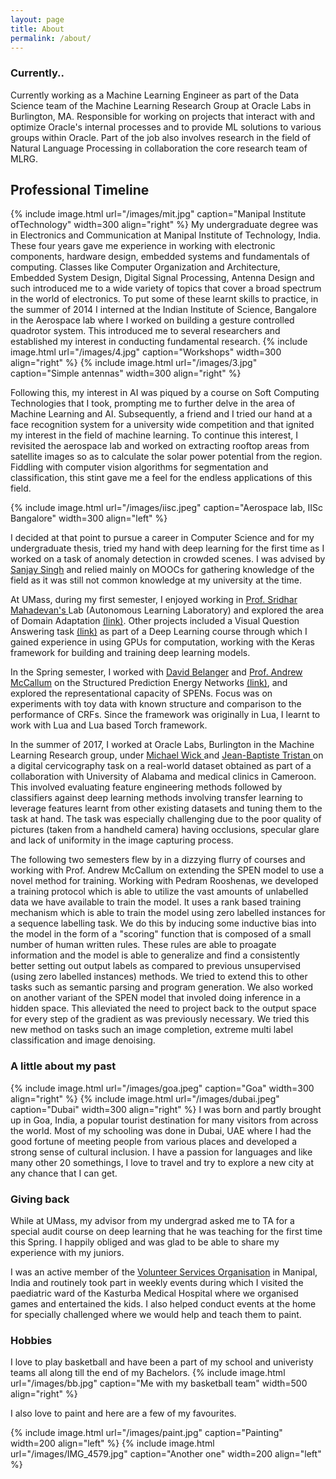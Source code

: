 ```yaml
---
layout: page
title: About
permalink: /about/
---
```


### Currently..
Currently working as a Machine Learning Engineer as part of the Data Science team of the Machine Learning Research Group at Oracle Labs in Burlington, MA. Responsible for working on projects that interact with and optimize Oracle's internal processes and to provide ML solutions to various groups within Oracle. Part of the job also involves research in the field of Natural Language Processing in collaboration the core research team of MLRG.

## Professional Timeline

{% include image.html url="/images/mit.jpg" caption="Manipal Institute ofTechnology" width=300 align="right" %}
My undergraduate degree was in Electronics and Communication at Manipal Institute of Technology, India. These four years gave me experience in working with electronic components, hardware design, embedded systems and fundamentals of computing. Classes like Computer Organization and Architecture, Embedded System Design, Digital Signal Processing, Antenna Design and such introduced me to a wide variety of topics that cover a broad spectrum in the world of electronics. To put some of these learnt skills to practice, in the summer of 2014 I interned at the Indian Institute of Science, Bangalore in the Aerospace lab where I worked on building a gesture controlled quadrotor system. This introduced me to several researchers and established my interest in conducting fundamental research.
{% include image.html url="/images/4.jpg" caption="Workshops" width=300 align="right" %}
{% include image.html url="/images/3.jpg" caption="Simple antennas" width=300 align="right" %}

Following this, my interest in AI was piqued by a course on Soft Computing Technologies that I took, prompting me to further delve in the area of Machine Learning and AI. Subsequently, a friend and I tried our hand at a face recognition system for a university wide competition and that ignited my interest in the field of machine learning. To continue this interest, I revisited the aerospace lab and worked on extracting rooftop areas from satellite images so as to calculate the solar power potential from the region. Fiddling with computer vision algorithms for segmentation and classification, this stint gave me a feel for the endless applications of this field.

{% include image.html url="/images/iisc.jpeg" caption="Aerospace lab, IISc Bangalore" width=300 align="left" %}

I decided at that point to pursue a career in Computer Science and for my undergraduate thesis, tried my hand with deep learning for the first time as I worked on a task of anomaly detection in crowded scenes. I was advised by <a href="https://manipal.edu/mit/department-faculty/faculty-list/sanjay-singh.html">Sanjay Singh</a> and relied mainly on MOOCs for gathering knowledge of the field as it was still not common knowledge at my university at the time. 

At UMass, during my first semester, I enjoyed working in  <a href="https://people.cs.umass.edu/~mahadeva/Site/About_Me.html">Prof. Sridhar Mahadevan's </a> Lab (Autonomous Learning Laboratory) and explored the area of Domain Adaptation <a href="https://ashkamath.github.io/research/Dom_ad/">(link)</a>. Other projects included a Visual Question Answering task <a href="https://ashkamath.github.io/research/vqa/">(link)</a> as part of a Deep Learning course through which I gained experience in using GPUs for computation, working with the Keras framework for building and training deep learning models. 

In the Spring semester, I worked with <a href="https://people.cs.umass.edu/~belanger/">David Belanger</a> and <a href="https://people.cs.umass.edu/~mccallum/">Prof. Andrew McCallum</a> on the Structured Prediction Energy Networks <a href="https://github.com/davidBelanger/SPEN">(link)</a>, and explored the representational capacity of SPENs. Focus was on experiments with toy data with known structure and comparison to the performance of CRFs. Since the framework was originally in Lua, I learnt to work with Lua and Lua based Torch framework. 

In the summer of 2017, I worked at Oracle Labs, Burlington in the Machine Learning Research group, under <a href="https://labs.oracle.com/pls/apex/f?p=labs:bio:0:2069"> Michael Wick </a> and <a href="https://labs.oracle.com/pls/apex/f?p=labs:bio:0:304"> Jean-Baptiste Tristan </a> on a digital cervicography task on a real-world dataset obtained as part of a collaboration with University of Alabama and medical clinics in Cameroon. This involved evaluating feature engineering methods followed by classifiers against deep learning methods involving transfer learning to leverage features learnt from other existing datasets and tuning them to the task at hand. The task was especially challenging due to the poor quality of pictures (taken from a handheld camera) having occlusions, specular glare and lack of uniformity in the image capturing process.

The following two semesters flew by in a dizzying flurry of courses and working with Prof. Andrew McCallum on extending the SPEN model to use a novel method for training. Working with Pedram Rooshenas, we developed a training protocol which is able to utilize the vast amounts of unlabelled data we have available to train the model. It uses a rank based training mechanism which is able to train the model using zero labelled instances for a sequence labelling task. We do this by inducing some inductive bias into the model in the form of a "scoring" function that is composed of a small number of human written rules. These rules are able to proagate information and the model is able to generalize and find a consistently better setting out output labels as compared to previous unsupervised (using zero labelled instances) methods. We tried to extend this to other tasks such as semantic parsing and program generation. We also worked on another variant of the SPEN model that involed doing inference in a hidden space. This alleviated the need to project back to the output space for every step of the gradient as was previously necessary. We tried this new method on tasks such an image completion, extreme multi label classification and image denoising. 

### A little about my past

{% include image.html url="/images/goa.jpeg" caption="Goa" width=300 align="right" %}
{% include image.html url="/images/dubai.jpeg" caption="Dubai" width=300 align="right" %}
I was born and partly brought up in Goa, India, a popular tourist destination for many visitors from across the world. Most of my schooling was done in Dubai, UAE where I had the good fortune of meeting people from various places and developed a strong sense of cultural inclusion. I have a passion for languages and like many other 20 somethings, I love to travel and try to explore a new city at any chance that I can get. 


### Giving back
While at UMass, my advisor from my undergrad asked me to TA for a special audit course on deep learning that he was teaching for the first time this Spring. I happily obliged and was glad to be able to share my experience with my juniors.

I was an active member of the <a href="http://vso.manipal.edu/">Volunteer Services Organisation</a> in Manipal, India and routinely took part in weekly events during which I visited the paediatric ward of the Kasturba Medical Hospital where we organised games and entertained the kids. I also helped conduct events at the home for specially challenged where we would help and teach them to paint. 

### Hobbies 

I love to play basketball and have been a part of my school and univeristy teams all along till the end of my Bachelors. 
{% include image.html url="/images/bb.jpg" caption="Me with my basketball team" width=500 align="right" %} 

I also love to paint and here are a few of my favourites.  

{% include image.html url="/images/paint.jpg" caption="Painting" width=200 align="left" %}
{% include image.html url="/images/IMG_4579.jpg" caption="Another one" width=200 align="left" %}


